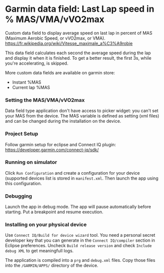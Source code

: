 # Garmin data field: Last Lap speed in % MAS/VMA/vVO2max
Custom data field to display average speed on last lap in percent of MAS (Maximum Aerobic Speed, or vVO2max, or VMA).
https://fr.wikipedia.org/wiki/Vitesse_maximale_a%C3%A9robie

This data field calculates each second the average speed during the lap and display it when it is finished. To get a better result, the first 3s, while you're accelerating, is skipped.

More custom data fields are available on garmin store:

 - Instant %MAS
 - Current lap %MAS

### Setting the MAS/VMA/vVO2max
Data field type application don't have access to picker widget: you can't set your MAS from the device. The MAS variable is defined as setting (xml files) and can be changed during the installation on the device.

### Project Setup
Follow garmin setup for eclipse and Connect IQ plugin: https://developer.garmin.com/connect-iq/sdk/

### Running on simulator
Click `Run Configuration` and create a configuration for your device (supported devices list is stored in `manifest.xml`. Then launch the app using this configuration.

### Debugging
Launch the app in debug mode. The app will pause automatically before starting. Put a breakpoint and resume execution.

### Installing on your physical device
Use `Connect IQ/Build for device wizard` tool. You need a personal secret developer key that you can generate in the `Connect IQ/compiler` section in Eclipse preferences. Uncheck `Build release version` and check `Include debug XML` to get meaningfull logs.

 The application is compiled into a `prg` and `debug.xml` files. Copy those files into the `/GARMIN/APPS/` directory of the device.
